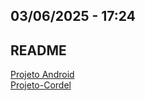 ## 03/06/2025 - 17:24
## README

<html lang="pt-br">
<head>
    <meta charset="UTF-8">
    <meta name="viewport" content="width=device-width, initial-scale=1.0">
</head>
    
<a href="https://rwteixeira.github.io/projeto-android/" target=_blanck>Projeto Android</a>
<br>
<a href="https://rwteixeira.github.io/projeto-cordel/" target="_blanck">Projeto-Cordel</a>
